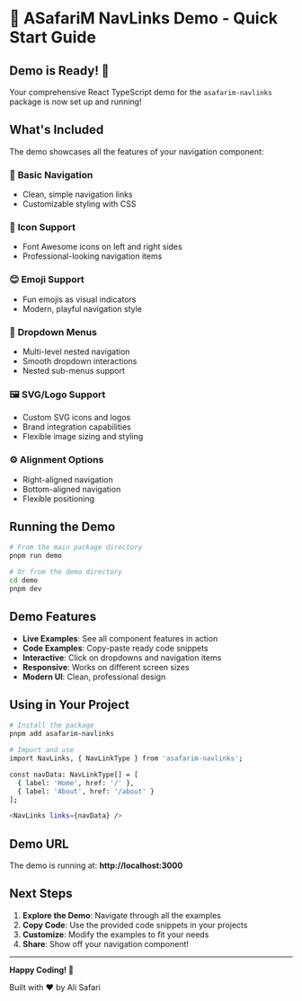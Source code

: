 # 🚀 ASafariM NavLinks Demo - Quick Start Guide

## Demo is Ready! 🎉

Your comprehensive React TypeScript demo for the `asafarim-navlinks` package is now set up and running!

## What's Included

The demo showcases all the features of your navigation component:

### 🎯 **Basic Navigation**
- Clean, simple navigation links
- Customizable styling with CSS

### 🎨 **Icon Support** 
- Font Awesome icons on left and right sides
- Professional-looking navigation items

### 😊 **Emoji Support**
- Fun emojis as visual indicators
- Modern, playful navigation style

### 📁 **Dropdown Menus**
- Multi-level nested navigation
- Smooth dropdown interactions
- Nested sub-menus support

### 🖼️ **SVG/Logo Support**
- Custom SVG icons and logos
- Brand integration capabilities
- Flexible image sizing and styling

### ⚙️ **Alignment Options**
- Right-aligned navigation
- Bottom-aligned navigation
- Flexible positioning

## Running the Demo

```bash
# From the main package directory
pnpm run demo

# Or from the demo directory
cd demo
pnpm dev
```

## Demo Features

- **Live Examples**: See all component features in action
- **Code Examples**: Copy-paste ready code snippets
- **Interactive**: Click on dropdowns and navigation items
- **Responsive**: Works on different screen sizes
- **Modern UI**: Clean, professional design

## Using in Your Project

```bash
# Install the package
pnpm add asafarim-navlinks

# Import and use
import NavLinks, { NavLinkType } from 'asafarim-navlinks';

const navData: NavLinkType[] = [
  { label: 'Home', href: '/' },
  { label: 'About', href: '/about' }
];

<NavLinks links={navData} />
```

## Demo URL

The demo is running at: **http://localhost:3000**

## Next Steps

1. **Explore the Demo**: Navigate through all the examples
2. **Copy Code**: Use the provided code snippets in your projects
3. **Customize**: Modify the examples to fit your needs
4. **Share**: Show off your navigation component!

---

**Happy Coding! 🎉**

Built with ❤️ by Ali Safari
